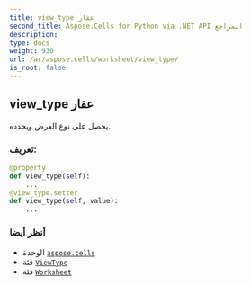 ```yaml
---
title: view_type عقار
second_title: Aspose.Cells for Python via .NET API المراجع
description:
type: docs
weight: 930
url: /ar/aspose.cells/worksheet/view_type/
is_root: false
---
```

##  view_type عقار

يحصل على نوع العرض ويحدده.
###  تعريف:
```python
@property
def view_type(self):
    ...
@view_type.setter
def view_type(self, value):
    ...
```

###  أنظر أيضا
* الوحدة [`aspose.cells`](../../)
* فئة [`ViewType`](/cells/python-net/ar/aspose.cells/viewtype)
* فئة [`Worksheet`](/cells/python-net/ar/aspose.cells/worksheet)
